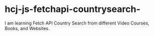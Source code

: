 # hcj-js-fetchapi-countrysearch-
I am learning Fetch API Country Search from different Video Courses, Books, and Websites.

